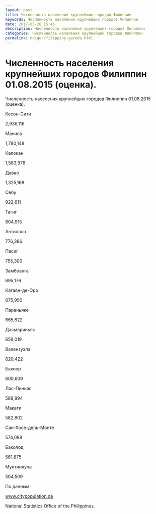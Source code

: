 ```yaml
---
layout: post
title: Численность населения крупнейших городов Филиппин
keywords: Численность населения крупнейших городов Филиппин
date: 2017-05-28 15:46
description: Численность населения крупнейших городов Филиппин
categories: Численность населения крупнейших городов Филиппин
permalink: nasgor/filippiny-goroda.html
---
```


# Численность населения крупнейших городов Филиппин 01.08.2015 (оценка).



Численность населения крупнейших городов Филиппин 01.08.2015 (оценка).








Кесон-Сити


2,936,116






Манила


1,780,148






Калокан


1,583,978






Давао


1,325,168






Себу


922,611






Тагиг


804,915






Антиполо


776,386






Пасиг


755,300






Замбоанга


695,176






Кагаян-де-Оро


675,950






Параньяке


665,822






Дасмариньяс


659,019






Валензуэла


620,422






Бакоор


600,609






Лас-Пиньяс


588,894






Макати


582,602






Сан-Хосе-дель-Монте


574,089






Баколод


561,875






Мунтинлупа


504,509








По данным:


www.citypopulation.de


National Statistics Office of the Philippines.


		
